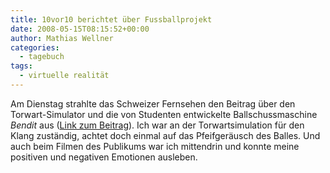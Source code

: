```yaml
---
title: 10vor10 berichtet über Fussballprojekt
date: 2008-05-15T08:15:52+00:00
author: Mathias Wellner
categories:
  - tagebuch
tags:
  - virtuelle realität
---
```

Am Dienstag strahlte das Schweizer Fernsehen den Beitrag über den Torwart-Simulator und die von Studenten entwickelte Ballschussmaschine _Bendit_ aus ([Link zum Beitrag](http://tagesschau.sf.tv/nachrichten/archiv/2008/05/13/vermischtes/roboter_als_fussball_trainer)). Ich war an der Torwartsimulation für den Klang zuständig, achtet doch einmal auf das Pfeifgeräusch des Balles. Und auch beim Filmen des Publikums war ich mittendrin und konnte meine positiven und negativen Emotionen ausleben.
